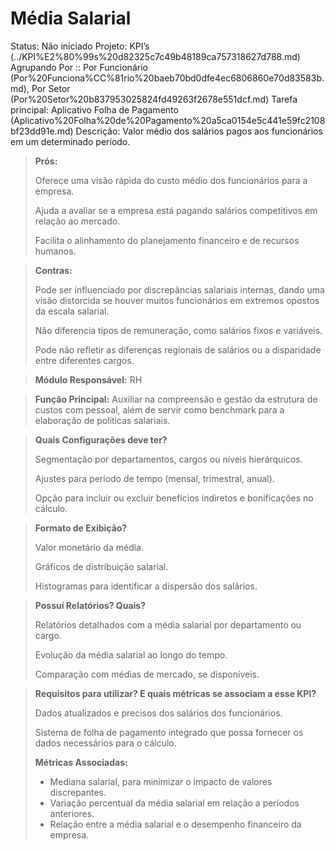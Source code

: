 # Média Salarial

Status: Não iniciado
Projeto: KPI’s (../KPI%E2%80%99s%20d82325c7c49b48189ca757318627d788.md)
Agrupando Por :: Por Funcionário (Por%20Funciona%CC%81rio%20baeb70bd0dfe4ec6806860e70d83583b.md), Por Setor (Por%20Setor%20b837953025824fd49263f2678e551dcf.md)
Tarefa principal: Aplicativo Folha de Pagamento (Aplicativo%20Folha%20de%20Pagamento%20a5ca0154e5c441e59fc2108bf23dd91e.md)
Descrição: Valor médio dos salários pagos aos funcionários em um determinado período.

> **Prós:**
> 
> 
> Oferece uma visão rápida do custo médio dos funcionários para a empresa.
> 
> Ajuda a avaliar se a empresa está pagando salários competitivos em relação ao mercado.
> 
> Facilita o alinhamento do planejamento financeiro e de recursos humanos.
> 

> **Contras:**
> 
> 
> Pode ser influenciado por discrepâncias salariais internas, dando uma visão distorcida se houver muitos funcionários em extremos opostos da escala salarial.
> 
> Não diferencia tipos de remuneração, como salários fixos e variáveis.
> 
> Pode não refletir as diferenças regionais de salários ou a disparidade entre diferentes cargos.
> 

> **Módulo Responsável:**
RH
> 

> **Função Principal:**
Auxiliar na compreensão e gestão da estrutura de custos com pessoal, além de servir como benchmark para a elaboração de políticas salariais.
> 

> **Quais Configurações deve ter?**
> 
> 
> Segmentação por departamentos, cargos ou níveis hierárquicos.
> 
> Ajustes para período de tempo (mensal, trimestral, anual).
> 
> Opção para incluir ou excluir benefícios indiretos e bonificações no cálculo.
> 

> **Formato de Exibição?**
> 
> 
> Valor monetário da média.
> 
> Gráficos de distribuição salarial.
> 
> Histogramas para identificar a dispersão dos salários.
> 

> **Possuí Relatórios? Quais?**
> 
> 
> Relatórios detalhados com a média salarial por departamento ou cargo.
> 
> Evolução da média salarial ao longo do tempo.
> 
> Comparação com médias de mercado, se disponíveis.
> 

> **Requisitos para utilizar? E quais métricas se associam a esse KPI?**
> 
> 
> Dados atualizados e precisos dos salários dos funcionários.
> 
> Sistema de folha de pagamento integrado que possa fornecer os dados necessários para o cálculo.
> 
> **Métricas Associadas:**
> 
> - Mediana salarial, para minimizar o impacto de valores discrepantes.
> - Variação percentual da média salarial em relação a períodos anteriores.
> - Relação entre a média salarial e o desempenho financeiro da empresa.